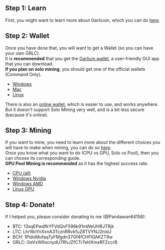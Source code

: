 ## Step 1: Learn
First, you might want to learn more about Garlicoin, which you can do [here](./what-is-garlicoin.html).  

## Step 2: Wallet
Once you have done that, you will want to get a Wallet (so you can have your own GRLC).  
It is **recommended** that you get the [Garlium wallet](./wallet-garlium.html), a user-friendly GUI app that you can download.  
**If you plan on solo mining**, you should get one of the official wallets (Command Only).  
- [Windows](./wallet-win.html)
- [Mac](./wallet-mac.html)
- [Linux](./wallet-nix.html)

There is also an [online wallet](https://breadbox.xyz), which is easier to use, and works anywhere. But it doesn't support Solo Mining very well, and is a bit less secure (because it's online).

## Step 3: Mining
If you want to mine, you need to learn more about the different choices you will have to make when mining, you can do so [here](./how-to-mine.html).  
Once you know what you want to do (CPU vs GPU, Solo vs Pool), then you can choose its corresponding guide.  
**GPU Pool Mining is recommended** as it has the highest success rate.
- [CPU (all)](./mining-cpu.html)
- [Windows Nvidia](./mining-win-nvidia.html)
- [Windows AMD](./mining-win-amd.html)
- [Linux GPU](./mining-nix-gpu.html)

## Step 4: Donate!
If I helped you, please consider donating to me (@Pandawan#4158):

- BTC: 13xqEPwdfkYFVdQvF596k91mWeUHRJTRjk
- LTC: LhrWcYnXxnA3TcznRRvkfuZ8TVYNJ2nisU
- BCH: 1PidoMufaqTyFMgdn37Gf4fCHf1GAKZT8w
- GRLC: GeVxW6scnydU7RhJZfCTr7eHXmxRFZccrB